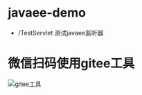# javaee-demo
* /TestServlet 测试javaee监听器
# 微信扫码使用gitee工具
![gitee工具](https://s1.ax1x.com/2018/08/10/P60MMF.jpg)